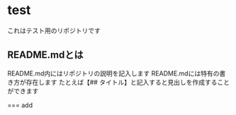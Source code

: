 test
====
これはテスト用のリポジトリです
## README.mdとは
README.md内にはリポジトリの説明を記入します
README.mdには特有の書き方が存在します
たとえば【## タイトル】と記入すると見出しを作成することができます

===
add